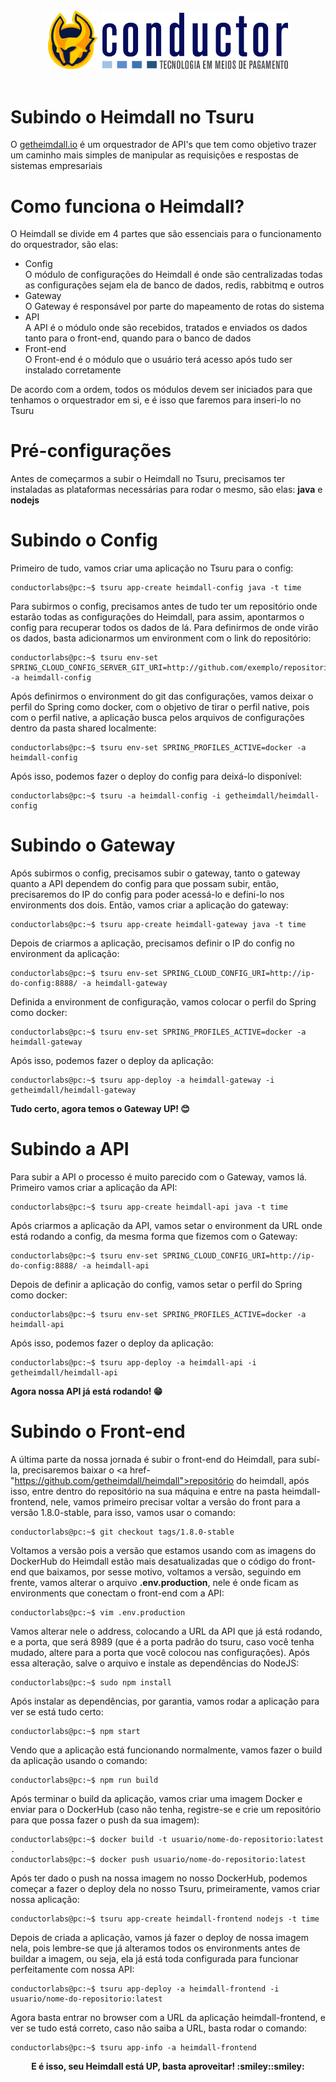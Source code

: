 <div align="center">
  <a href="https://github.com/getheimdall/heimdall"><img src="./images/logo-heimdall.png" width="80" /></a>
  <a href="http://www.conductor.com.br/"><img src="./images/logo-conductor.png" width="300" /></a>
</div>
<br />

# Subindo o Heimdall no Tsuru
O <a href="https://getheimdall.io">getheimdall.io</a> é um orquestrador de API's que tem como objetivo trazer um caminho mais simples de manipular as requisições e respostas de sistemas empresariais

# Como funciona o Heimdall?
O Heimdall se divide em 4 partes que são essenciais para o funcionamento do orquestrador, são elas:
* Config  
O módulo de configurações do Heimdall é onde são centralizadas todas as configurações sejam ela de banco de dados, redis, rabbitmq e outros
* Gateway  
O Gateway é responsável por parte do mapeamento de rotas do sistema
* API  
A API é o módulo onde são recebidos, tratados e enviados os dados tanto para o front-end, quando para o banco de dados
* Front-end  
O Front-end é o módulo que o usuário terá acesso após tudo ser instalado corretamente

De acordo com a ordem, todos os módulos devem ser iniciados para que tenhamos o orquestrador em si, e é isso que faremos para inseri-lo no Tsuru

# Pré-configurações
Antes de começarmos a subir o Heimdall no Tsuru, precisamos ter instaladas as plataformas necessárias para rodar o mesmo, são elas: **java** e **nodejs**

# Subindo o Config
Primeiro de tudo, vamos criar uma aplicação no Tsuru para o config: 
```console
conductorlabs@pc:~$ tsuru app-create heimdall-config java -t time
```

Para subirmos o config, precisamos antes de tudo ter um repositório onde estarão todas as configurações do Heimdall, para assim, apontarmos o config para recuperar todos os dados de lá. Para definirmos de onde virão os dados, basta adicionarmos um environment com o link do repositório:
```console
conductorlabs@pc:~$ tsuru env-set SPRING_CLOUD_CONFIG_SERVER_GIT_URI=http://github.com/exemplo/repositorio -a heimdall-config
```

Após definirmos o environment do git das configurações, vamos deixar o perfil do Spring como docker, com o objetivo de tirar o perfil native, pois com o perfil native, a aplicação busca pelos arquivos de configurações dentro da pasta shared localmente: 
```console
conductorlabs@pc:~$ tsuru env-set SPRING_PROFILES_ACTIVE=docker -a heimdall-config
```

Após isso, podemos fazer o deploy do config para deixá-lo disponível: 
```console
conductorlabs@pc:~$ tsuru -a heimdall-config -i getheimdall/heimdall-config
```

# Subindo o Gateway
Após subirmos o config, precisamos subir o gateway, tanto o gateway quanto a API dependem do config para que possam subir, então, precisaremos do IP do config para poder acessá-lo e defini-lo nos environments dos dois.
Então, vamos criar a aplicação do gateway: 
```console
conductorlabs@pc:~$ tsuru app-create heimdall-gateway java -t time
```

Depois de criarmos a aplicação, precisamos definir o IP do config no environment da aplicação: 
```console
conductorlabs@pc:~$ tsuru env-set SPRING_CLOUD_CONFIG_URI=http://ip-do-config:8888/ -a heimdall-gateway
```

Definida a environment de configuração, vamos colocar o perfil do Spring como docker: 
```console
conductorlabs@pc:~$ tsuru env-set SPRING_PROFILES_ACTIVE=docker -a heimdall-gateway
```

Após isso, podemos fazer o deploy da aplicação: 
```console
conductorlabs@pc:~$ tsuru app-deploy -a heimdall-gateway -i getheimdall/heimdall-gateway
```

<b>Tudo certo, agora temos o Gateway UP! :blush:</b>

# Subindo a API
Para subir a API o processo é muito parecido com o Gateway, vamos lá. Primeiro vamos criar a aplicação da API: 
```console
conductorlabs@pc:~$ tsuru app-create heimdall-api java -t time
```

Após criarmos a aplicação da API, vamos setar o environment da URL onde está rodando a config, da mesma forma que fizemos com o Gateway: 
```console
conductorlabs@pc:~$ tsuru env-set SPRING_CLOUD_CONFIG_URI=http://ip-do-config:8888/ -a heimdall-api
```

Depois de definir a aplicação do config, vamos setar o perfil do Spring como docker: 
```console
conductorlabs@pc:~$ tsuru env-set SPRING_PROFILES_ACTIVE=docker -a heimdall-api
```

Após isso, podemos fazer o deploy da aplicação: 
```console
conductorlabs@pc:~$ tsuru app-deploy -a heimdall-api -i getheimdall/heimdall-api
```

<b>Agora nossa API já está rodando! :grin:</b>

# Subindo o Front-end
A última parte da nossa jornada é subir o front-end do Heimdall, para subí-la, precisaremos baixar o <a href-"https://github.com/getheimdall/heimdall">repositório do heimdall</a>, após isso, 
entre dentro do repositório na sua máquina e entre na pasta heimdall-frontend, nele, vamos primeiro precisar voltar a versão do front para a versão
1.8.0-stable, para isso, vamos usar o comando: 
```console
conductorlabs@pc:~$ git checkout tags/1.8.0-stable
```

Voltamos a versão pois a versão que estamos usando com as imagens do DockerHub do Heimdall estão mais desatualizadas que o código do front-end que baixamos, 
por sesse motivo, voltamos a versão, seguindo em frente, vamos alterar o arquivo <b>.env.production</b>, nele é onde ficam as environments que 
conectam o front-end com a API: 
```console
conductorlabs@pc:~$ vim .env.production
```

Vamos alterar nele o address, colocando a URL da API que já está rodando, e a porta, que será 8989 (que é a porta padrão do tsuru, caso você tenha mudado, 
altere para a porta que você colocou nas configurações). Após essa alteração, salve o arquivo e instale as dependências do NodeJS: 
```console
conductorlabs@pc:~$ sudo npm install
```

Após instalar as dependências, por garantia, vamos rodar a aplicação para ver se está tudo certo:
```console
conductorlabs@pc:~$ npm start
```

Vendo que a aplicação está funcionando normalmente, vamos fazer o build da aplicação usando o comando: 
```console
conductorlabs@pc:~$ npm run build
```

Após terminar o build da aplicação, vamos criar uma imagem Docker e enviar para o DockerHub (caso não tenha, registre-se e crie um repositório para que possa fazer o push da sua imagem): 
```console
conductorlabs@pc:~$ docker build -t usuario/nome-do-repositorio:latest .
conductorlabs@pc:~$ docker push usuario/nome-do-repositorio:latest
```

Após ter dado o push na nossa imagem no nosso DockerHub, podemos começar a fazer o deploy dela no nosso Tsuru, primeiramente, vamos criar nossa aplicação: 
```console
conductorlabs@pc:~$ tsuru app-create heimdall-frontend nodejs -t time
```

Depois de criada a aplicação, vamos já fazer o deploy de nossa imagem nela, pois lembre-se que já alteramos todos os environments antes de buildar a imagem, 
ou seja, ela já está toda configurada para funcionar perfeitamente com nossa API: 
```console
conductorlabs@pc:~$ tsuru app-deploy -a heimdall-frontend -i usuario/nome-do-repositorio:latest
```

Agora basta entrar no browser com a URL da aplicação heimdall-frontend, e ver se tudo está correto, caso não saiba a URL, basta rodar o comando: 
```console
conductorlabs@pc:~$ tsuru app-info -a heimdall-frontend
```

<div align="center">
  <b>E é isso, seu Heimdall está UP, basta aproveitar! :smiley::smiley:</b>
</div>
<br />
